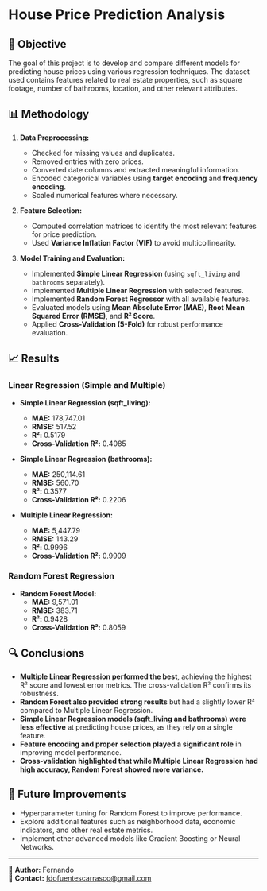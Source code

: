 # House Price Prediction Analysis

## 📌 Objective
The goal of this project is to develop and compare different models for predicting house prices using various regression techniques. The dataset used contains features related to real estate properties, such as square footage, number of bathrooms, location, and other relevant attributes.

## 📊 Methodology
1. **Data Preprocessing:**
   - Checked for missing values and duplicates.
   - Removed entries with zero prices.
   - Converted date columns and extracted meaningful information.
   - Encoded categorical variables using **target encoding** and **frequency encoding**.
   - Scaled numerical features where necessary.
   
2. **Feature Selection:**
   - Computed correlation matrices to identify the most relevant features for price prediction.
   - Used **Variance Inflation Factor (VIF)** to avoid multicollinearity.

3. **Model Training and Evaluation:**
   - Implemented **Simple Linear Regression** (using `sqft_living` and `bathrooms` separately).
   - Implemented **Multiple Linear Regression** with selected features.
   - Implemented **Random Forest Regressor** with all available features.
   - Evaluated models using **Mean Absolute Error (MAE)**, **Root Mean Squared Error (RMSE)**, and **R² Score**.
   - Applied **Cross-Validation (5-Fold)** for robust performance evaluation.

## 📈 Results
### **Linear Regression (Simple and Multiple)**
- **Simple Linear Regression (sqft_living):**
  - **MAE:** 178,747.01
  - **RMSE:** 517.52
  - **R²:** 0.5179
  - **Cross-Validation R²:** 0.4085

- **Simple Linear Regression (bathrooms):**
  - **MAE:** 250,114.61
  - **RMSE:** 560.70
  - **R²:** 0.3577
  - **Cross-Validation R²:** 0.2206

- **Multiple Linear Regression:**
  - **MAE:** 5,447.79
  - **RMSE:** 143.29
  - **R²:** 0.9996
  - **Cross-Validation R²:** 0.9909

### **Random Forest Regression**
- **Random Forest Model:**
  - **MAE:** 9,571.01
  - **RMSE:** 383.71
  - **R²:** 0.9428
  - **Cross-Validation R²:** 0.8059

## 🔍 Conclusions
- **Multiple Linear Regression performed the best**, achieving the highest R² score and lowest error metrics. The cross-validation R² confirms its robustness.
- **Random Forest also provided strong results** but had a slightly lower R² compared to Multiple Linear Regression.
- **Simple Linear Regression models (sqft_living and bathrooms) were less effective** at predicting house prices, as they rely on a single feature.
- **Feature encoding and proper selection played a significant role** in improving model performance.
- **Cross-validation highlighted that while Multiple Linear Regression had high accuracy, Random Forest showed more variance.**

## 🚀 Future Improvements
- Hyperparameter tuning for Random Forest to improve performance.
- Explore additional features such as neighborhood data, economic indicators, and other real estate metrics.
- Implement other advanced models like Gradient Boosting or Neural Networks.


---
🔹 **Author:** Fernando  
🔹 **Contact:** fdofuentescarrasco@gmail.com  

